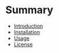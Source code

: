 # Summary

* [Introduction](index.md)
* [Installation](installation.md)
* [Usage](usage.md)
* [License](license.md)
